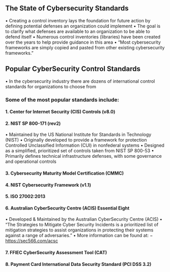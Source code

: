## The State of Cybersecurity Standards
• Creating a control inventory lays the foundation for future action by
defining potential defenses an organization could implement
• The goal is to clarify what defenses are available to an organization to be able to defend itself
• Numerous control inventories (libraries) have been created over the years to help provide guidance in this area
• “Most cybersecurity frameworks are simply copied and pasted from other existing cybersecurity frameworks.”


## Popular CyberSecurity Control Standards
• In the cybersecurity industry there are dozens of international control standards for organizations to choose from

### Some of the most popular standards include:
#### 1. Center for Internet Security (CIS) Controls (v8.0)
#### 2. NIST SP 800-171 (rev2)

• Maintained by the US National Institute for Standards in Technology (NIST)
• Originally developed to provide a framework for protection Controlled Unclassified Information (CUI) in nonfederal
systems
• Designed as a simplified, prioritized set of controls taken from NIST SP 800-53
• Primarily defines technical infrastructure defenses, with some
governance and operational controls
#### 3. Cybersecurity Maturity Model Certification (CMMC)
#### 4. NIST Cybersecurity Framework (v1.1)
#### 5. ISO 27002:2013
#### 6. Australian CyberSecurity Centre (ACIS) Essential Eight

• Developed & Maintained by the Australian CyberSecurity Centre (ACIS)
• “The Strategies to Mitigate Cyber Security Incidents is a prioritized list of mitigation strategies to assist organizations in protecting their systems against a range of adversaries.”
• More information can be found at:
− https://sec566.com/acsc
#### 7. FFIEC CyberSecurity Assessment Tool (CAT)
#### 8. Payment Card International Data Security Standard (PCI DSS 3.2)

